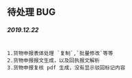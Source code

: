 ## 待处理 BUG

##### 2019.12.22
```

1.货物申报表体处理 `复制`,`批量修改`等等
2.货物申报报文生成，以及回执报文解析
3.货物申报复核 pdf 生成，没有显示驳回标记内容

```